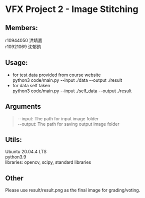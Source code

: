 # VFX Project 2 - Image Stitching

## Members:
r10944050 洪靖嘉 <br>
r10921069 沈郁鈞

## Usage:
* for test data provided from course website <br>
python3 code/main.py  --input ./data --output ./result
* for data self taken <br>
python3 code/main.py  --input ./self_data --output ./result

## Arguments
>--input: The path for input image folder  <br>
--output: The path for saving output image folder

## Utils:
Ubuntu 20.04.4 LTS <br>
python3.9 <br>
libraries: opencv, scipy, standard libraries

## Other

Please use result/result.png as the final image for grading/voting.